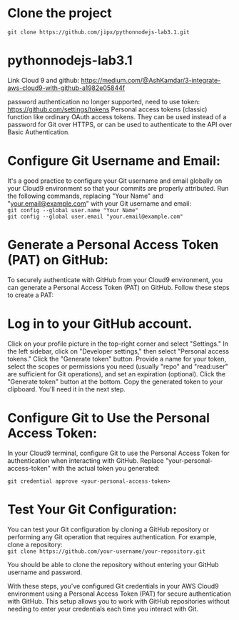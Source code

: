 # Clone the project
`git clone https://github.com/jipx/pythonnodejs-lab3.1.git`

# pythonnodejs-lab3.1

Link Cloud 9 and github:
https://medium.com/@AshKamdar/3-integrate-aws-cloud9-with-github-a1982e05844f

password authentication no longer supported, need to use token:
https://github.com/settings/tokens
Personal access tokens (classic) function like ordinary OAuth access tokens. They can be used instead of a password for Git over HTTPS, or can be used to authenticate to the API over Basic Authentication.

# Configure Git Username and Email:
It's a good practice to configure your Git username and email globally on your Cloud9 environment so that your commits are properly attributed. Run the following commands, replacing "Your Name" and "your.email@example.com" with your Git username and email:  
`git config --global user.name "Your Name"`  
`git config --global user.email "your.email@example.com"`

# Generate a Personal Access Token (PAT) on GitHub:
To securely authenticate with GitHub from your Cloud9 environment, you can generate a Personal Access Token (PAT) on GitHub. Follow these steps to create a PAT:

# Log in to your GitHub account.
Click on your profile picture in the top-right corner and select "Settings."
In the left sidebar, click on "Developer settings," then select "Personal access tokens."
Click the "Generate token" button.
Provide a name for your token, select the scopes or permissions you need (usually "repo" and "read:user" are sufficient for Git operations), and set an expiration (optional).
Click the "Generate token" button at the bottom.
Copy the generated token to your clipboard. You'll need it in the next step.

# Configure Git to Use the Personal Access Token:
In your Cloud9 terminal, configure Git to use the Personal Access Token for authentication when interacting with GitHub. Replace "your-personal-access-token" with the actual token you generated:  

`git credential approve <your-personal-access-token>`

# Test Your Git Configuration:
You can test your Git configuration by cloning a GitHub repository or performing any Git operation that requires authentication. For example, clone a repository:  
`git clone https://github.com/your-username/your-repository.git`

You should be able to clone the repository without entering your GitHub username and password.

With these steps, you've configured Git credentials in your AWS Cloud9 environment using a Personal Access Token (PAT) for secure authentication with GitHub. This setup allows you to work with GitHub repositories without needing to enter your credentials each time you interact with Git.





